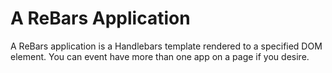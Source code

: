 # A ReBars Application

A ReBars application is a Handlebars template rendered to a specified DOM element. You can event have more than one app on a page if you desire.
